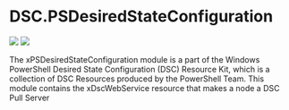 # DSC.PSDesiredStateConfiguration
[![](https://img.shields.io/chocolatey/v/DSC.PSDesiredStateConfiguration?color=green&label=DSC.PSDesiredStateConfiguration)](https://chocolatey.org/packages/DSC.PSDesiredStateConfiguration) [![](https://img.shields.io/chocolatey/dt/DSC.PSDesiredStateConfiguration)](https://chocolatey.org/packages/DSC.PSDesiredStateConfiguration)

The xPSDesiredStateConfiguration module is a part of the Windows PowerShell 
Desired State Configuration (DSC) Resource Kit, which is a collection of 
DSC Resources produced by the PowerShell Team. This module contains the 
xDscWebService resource that makes a node a DSC Pull Server